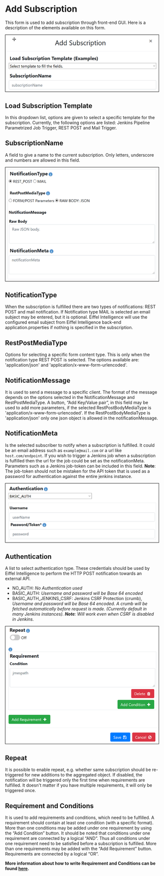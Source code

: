 # Add Subscription

This form is used to add subscription through front-end GUI. Here is a
description of the elements available on this form.

<kbd>
    <img style="border:1px solid black" src="images/subscription_add_part1.png"></img>
</kbd>

## Load Subscription Template
In this dropdown list, options are given to select a specific template for 
the subscription. Currently, the following options are listed: 
Jenkins Pipeline Parametrized Job Trigger, REST POST and Mail Trigger.

## SubscriptionName
A field to give a name to the current subscription. Only
letters, underscore and numbers are allowed in this field.

<kbd>
    <img style="border:1px solid black" src="images/subscription_add_part2.png"></img>
</kbd>

## NotificationType
When the subscription is fulfilled there are two types of notifications: 
REST POST and mail notification. If Notification type MAIL is selected an 
email subject may be entered, but it is optional. Eiffel Intelligence will 
use the configured email subject from Eiffel Intelligence back-end 
application.properties if nothing is specified in the subscription.

## RestPostMediaType
Options for selecting a specific form content type. This is only when the 
notification type REST POST is selected. The options available are: 
'application/json' and 'application/x-www-form-urlencoded'.

## NotificationMessage
It is used to send a message to a specific client. The format of the 
message depends on the options selected in the NotificationMessage
and RestPostMediaType. A button, “Add Key/Value pair”, in this field may be
used to add more parameters, if the selected RestPostBodyMediaType is 
'application/x-www-form-urlencoded'. If the RestPostBodyMediaType is 
'application/json' only one json object is allowed in the notificationMessage.

## NotificationMeta
Is the selected subscriber to notify when a subscription is fulfilled. It 
could be an email address such as `example@mail.com` or a url like 
`host.com/endpoint`. If you wish to trigger a Jenkins job when a 
subscription is fulfilled then the url for the job could be set as the notificationMeta.
Parameters such as a Jenkins job-token can be included in this field.
**Note**: The job-token should not be mistaken for the API token that is
used as a password for authentication against the entire jenkins instance.

<kbd>
    <img style="border:1px solid black" src="images/subscription_add_part3.png"></img>
</kbd>

## Authentication
A list to select authentication type. These credentials should be used by 
Eiffel Intelligence to perform the HTTP POST notification towards an external 
API.  
* NO_AUTH: _No Authentication used_
* BASIC_AUTH: _Username and password will be Base 64 encoded_
* BASIC_AUTH_JENKINS_CSRF: Jenkins CSRF Protection (crumb), _Username and password will
be Base 64 encoded. A crumb will be fetched automatically before request is made.
(Currently default in many Jenkins instances). **Note**: Will work even when CSRF
is disabled in Jenkins._

<kbd>
    <img style="border:1px solid black" src="images/subscription_add_part4.png"></img>
</kbd>

## Repeat
It is possible to enable repeat, e.g. whether same subscription
should be re-triggered for new additions to the aggregated object. If disabled,
the notification will be triggered only the first time when requirements are
fulfilled. It doesn't matter if you have multiple requirements, it will only be triggered once.

## Requirement and Conditions
It is used to add requirements and conditions, which need to be fulfilled.
A requirement should contain at least one condition (with a specific format). 
More than one conditions may be added under one requirement by using the 
“Add Condition” button. It should be noted that conditions under one 
requirement are connected by a logical “AND”. Thus all conditions under 
one requirement need to be satisfied before a subscription is fulfilled. 
More than one requirements may be added with the “Add Requirement” button.
Requirements are connected by a logical “OR”.

**More information about how to write Requirement and Conditions can be found [here](https://github.com/eiffel-community/eiffel-intelligence/blob/master/wiki/subscriptions.md#writing-requirements-and-conditions).**
